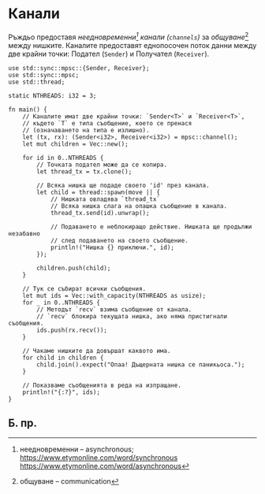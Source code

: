 # Канали

Ръждьо предоставя _неедновременни[^asynchronous] канали (`channels`)_ за
_общуване_[^communication] между нишките. Каналите предоставят еднопосочен
поток данни между две крайни точки: Подател (`Sender`) и Получател
(`Receiver`).

```rust,editable
use std::sync::mpsc::{Sender, Receiver};
use std::sync::mpsc;
use std::thread;

static NTHREADS: i32 = 3;

fn main() {
    // Каналите имат две крайни точки: `Sender<T>` и `Receiver<T>`,
    // където `T` е типа съобщение, което се пренася
    // (означаването на типа е излишно).
    let (tx, rx): (Sender<i32>, Receiver<i32>) = mpsc::channel();
    let mut children = Vec::new();

    for id in 0..NTHREADS {
        // Точката подател може да се копира.
        let thread_tx = tx.clone();

        // Всяка нишка ще подаде своето 'id' през канала.
        let child = thread::spawn(move || {
            // Нишката овладява `thread_tx`
            // Всяка нишка слага на опашка съобщение в канала.
            thread_tx.send(id).unwrap();

            // Подаването е неблокиращо действие. Нишката ще продължи незабавно
            // след подаването на своето съобщение.
            println!("Нишка {} приключи.", id);
        });

        children.push(child);
    }

    // Тук се събират всички съобщения.
    let mut ids = Vec::with_capacity(NTHREADS as usize);
    for _ in 0..NTHREADS {
        // Методът `recv` взима съобщение от канала.
        // `recv` блокира текущата нишка, ако няма пристигнали съобщения.
        ids.push(rx.recv());
    }
    
    // Чакаме нишките да довършат каквото има.
    for child in children {
        child.join().expect("Опаа! Дъщерната нишка се паникьоса.");
    }

    // Показваме съобщенията в реда на изпращане.
    println!("{:?}", ids);
}
```

## Б. пр.

[^asynchronous]: неедновременни – asynchronous; https://www.etymonline.com/word/synchronous https://www.etymonline.com/word/asynchronous

[^communication]: общуване – communication
